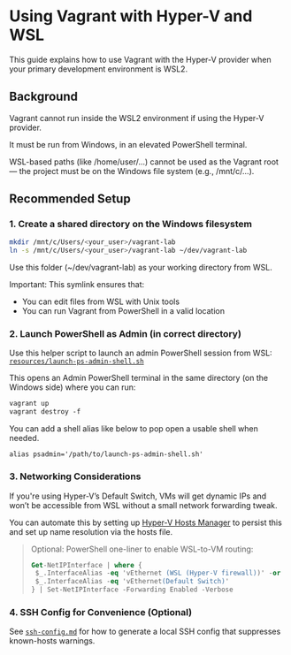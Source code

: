 # Using Vagrant with Hyper-V and WSL

This guide explains how to use Vagrant with the Hyper-V provider when your primary development environment is WSL2.

## Background

Vagrant cannot run inside the WSL2 environment if using the Hyper-V provider.

It must be run from Windows, in an elevated PowerShell terminal.

WSL-based paths (like /home/user/...) cannot be used as the Vagrant root — the project must be on the Windows file system (e.g., /mnt/c/...).

## Recommended Setup

### 1. Create a shared directory on the Windows filesystem

```sh
mkdir /mnt/c/Users/<your_user>/vagrant-lab
ln -s /mnt/c/Users/<your_user>/vagrant-lab ~/dev/vagrant-lab
```

Use this folder (~/dev/vagrant-lab) as your working directory from WSL.

Important: This symlink ensures that:

 - You can edit files from WSL with Unix tools
 - You can run Vagrant from PowerShell in a valid location

### 2. Launch PowerShell as Admin (in correct directory)

Use this helper script to launch an admin PowerShell session from WSL: [`resources/launch-ps-admin-shell.sh`](../resources/launch-ps-admin-shell.sh)

This opens an Admin PowerShell terminal in the same directory (on the Windows side) where you can run:
```ps
vagrant up
vagrant destroy -f
```
You can add a shell alias like below to pop open a usable shell when needed.

```
alias psadmin='/path/to/launch-ps-admin-shell.sh'
```

### 3. Networking Considerations

If you're using Hyper-V’s Default Switch, VMs will get dynamic IPs and won’t be accessible from WSL without a small network forwarding tweak.

You can automate this by setting up [Hyper-V Hosts Manager](https://github.com/hayeseoin/hyper-v-hosts-manager) to persist this and set up name resolution via the hosts file.

> Optional: PowerShell one-liner to enable WSL-to-VM routing:
>
> ```ps
> Get-NetIPInterface | where {
>  $_.InterfaceAlias -eq 'vEthernet (WSL (Hyper-V firewall))' -or
>  $_.InterfaceAlias -eq 'vEthernet(Default Switch)'
>} | Set-NetIPInterface -Forwarding Enabled -Verbose
>```

### 4. SSH Config for Convenience (Optional)

See [`ssh-config.md`](ssh-config.md) for how to generate a local SSH config that suppresses known-hosts warnings.